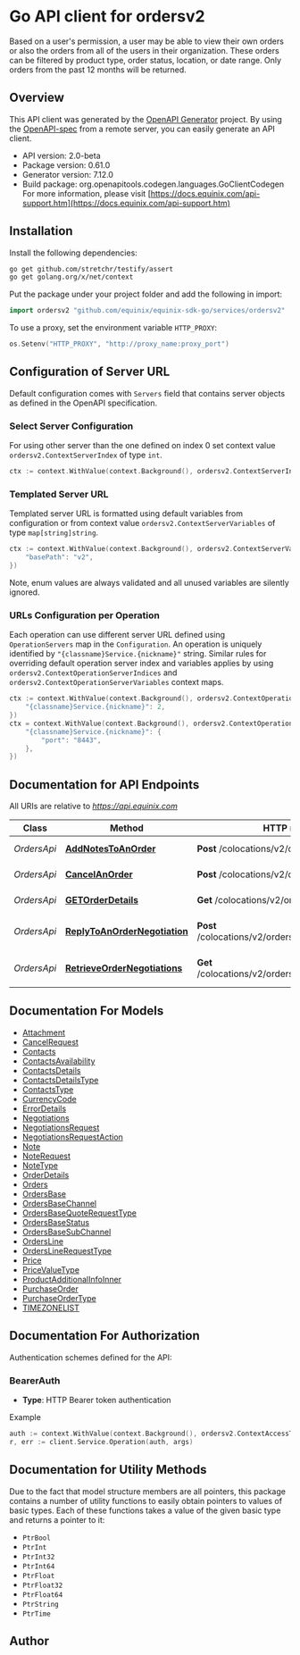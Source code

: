 # Go API client for ordersv2

Based on a user's permission, a user may be able to view their own orders or also the orders from all of the users in their organization. These orders can be filtered by product type, order status, location, or date range. Only orders from the past 12 months will be returned.

## Overview
This API client was generated by the [OpenAPI Generator](https://openapi-generator.tech) project.  By using the [OpenAPI-spec](https://www.openapis.org/) from a remote server, you can easily generate an API client.

- API version: 2.0-beta
- Package version: 0.61.0
- Generator version: 7.12.0
- Build package: org.openapitools.codegen.languages.GoClientCodegen
For more information, please visit [https://docs.equinix.com/api-support.htm](https://docs.equinix.com/api-support.htm)

## Installation

Install the following dependencies:

```sh
go get github.com/stretchr/testify/assert
go get golang.org/x/net/context
```

Put the package under your project folder and add the following in import:

```go
import ordersv2 "github.com/equinix/equinix-sdk-go/services/ordersv2"
```

To use a proxy, set the environment variable `HTTP_PROXY`:

```go
os.Setenv("HTTP_PROXY", "http://proxy_name:proxy_port")
```

## Configuration of Server URL

Default configuration comes with `Servers` field that contains server objects as defined in the OpenAPI specification.

### Select Server Configuration

For using other server than the one defined on index 0 set context value `ordersv2.ContextServerIndex` of type `int`.

```go
ctx := context.WithValue(context.Background(), ordersv2.ContextServerIndex, 1)
```

### Templated Server URL

Templated server URL is formatted using default variables from configuration or from context value `ordersv2.ContextServerVariables` of type `map[string]string`.

```go
ctx := context.WithValue(context.Background(), ordersv2.ContextServerVariables, map[string]string{
	"basePath": "v2",
})
```

Note, enum values are always validated and all unused variables are silently ignored.

### URLs Configuration per Operation

Each operation can use different server URL defined using `OperationServers` map in the `Configuration`.
An operation is uniquely identified by `"{classname}Service.{nickname}"` string.
Similar rules for overriding default operation server index and variables applies by using `ordersv2.ContextOperationServerIndices` and `ordersv2.ContextOperationServerVariables` context maps.

```go
ctx := context.WithValue(context.Background(), ordersv2.ContextOperationServerIndices, map[string]int{
	"{classname}Service.{nickname}": 2,
})
ctx = context.WithValue(context.Background(), ordersv2.ContextOperationServerVariables, map[string]map[string]string{
	"{classname}Service.{nickname}": {
		"port": "8443",
	},
})
```

## Documentation for API Endpoints

All URIs are relative to *https://api.equinix.com*

Class | Method | HTTP request | Description
------------ | ------------- | ------------- | -------------
*OrdersApi* | [**AddNotesToAnOrder**](docs/OrdersApi.md#addnotestoanorder) | **Post** /colocations/v2/orders/{orderId}/notes | Add notes to an order
*OrdersApi* | [**CancelAnOrder**](docs/OrdersApi.md#cancelanorder) | **Post** /colocations/v2/orders/{orderId}/cancel | Cancel an order
*OrdersApi* | [**GETOrderDetails**](docs/OrdersApi.md#getorderdetails) | **Get** /colocations/v2/orders/{orderId} | Retrieve an order
*OrdersApi* | [**ReplyToAnOrderNegotiation**](docs/OrdersApi.md#replytoanordernegotiation) | **Post** /colocations/v2/orders/{orderId}/negotiations | Reply to an order negotiation
*OrdersApi* | [**RetrieveOrderNegotiations**](docs/OrdersApi.md#retrieveordernegotiations) | **Get** /colocations/v2/orders/{orderId}/negotiations | Retrieve order negotiations


## Documentation For Models

 - [Attachment](docs/Attachment.md)
 - [CancelRequest](docs/CancelRequest.md)
 - [Contacts](docs/Contacts.md)
 - [ContactsAvailability](docs/ContactsAvailability.md)
 - [ContactsDetails](docs/ContactsDetails.md)
 - [ContactsDetailsType](docs/ContactsDetailsType.md)
 - [ContactsType](docs/ContactsType.md)
 - [CurrencyCode](docs/CurrencyCode.md)
 - [ErrorDetails](docs/ErrorDetails.md)
 - [Negotiations](docs/Negotiations.md)
 - [NegotiationsRequest](docs/NegotiationsRequest.md)
 - [NegotiationsRequestAction](docs/NegotiationsRequestAction.md)
 - [Note](docs/Note.md)
 - [NoteRequest](docs/NoteRequest.md)
 - [NoteType](docs/NoteType.md)
 - [OrderDetails](docs/OrderDetails.md)
 - [Orders](docs/Orders.md)
 - [OrdersBase](docs/OrdersBase.md)
 - [OrdersBaseChannel](docs/OrdersBaseChannel.md)
 - [OrdersBaseQuoteRequestType](docs/OrdersBaseQuoteRequestType.md)
 - [OrdersBaseStatus](docs/OrdersBaseStatus.md)
 - [OrdersBaseSubChannel](docs/OrdersBaseSubChannel.md)
 - [OrdersLine](docs/OrdersLine.md)
 - [OrdersLineRequestType](docs/OrdersLineRequestType.md)
 - [Price](docs/Price.md)
 - [PriceValueType](docs/PriceValueType.md)
 - [ProductAdditionalInfoInner](docs/ProductAdditionalInfoInner.md)
 - [PurchaseOrder](docs/PurchaseOrder.md)
 - [PurchaseOrderType](docs/PurchaseOrderType.md)
 - [TIMEZONELIST](docs/TIMEZONELIST.md)


## Documentation For Authorization


Authentication schemes defined for the API:
### BearerAuth

- **Type**: HTTP Bearer token authentication

Example

```go
auth := context.WithValue(context.Background(), ordersv2.ContextAccessToken, "BEARER_TOKEN_STRING")
r, err := client.Service.Operation(auth, args)
```


## Documentation for Utility Methods

Due to the fact that model structure members are all pointers, this package contains
a number of utility functions to easily obtain pointers to values of basic types.
Each of these functions takes a value of the given basic type and returns a pointer to it:

* `PtrBool`
* `PtrInt`
* `PtrInt32`
* `PtrInt64`
* `PtrFloat`
* `PtrFloat32`
* `PtrFloat64`
* `PtrString`
* `PtrTime`

## Author




